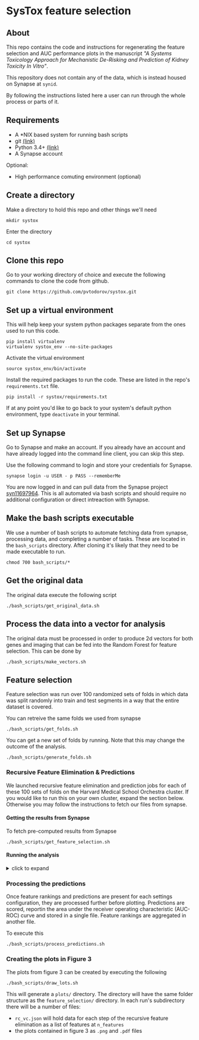 # SysTox feature selection

## About
This repo contains the code and instructions for regenerating the feature selection and AUC performance plots in the manuscript *"A Systems Toxicology Approach for Mechanistic De-Risking and Prediction of Kidney Toxicity In Vitro"*.

This repository does not contain any of the data, which is instead housed on Synapse at `synid`.

By following the instructions listed here a user can run through the whole process or parts of it.

## Requirements

* A *NIX based system for running bash scripts
* git [(link)](https://git-scm.com/book/en/v2/Getting-Started-Installing-Git)
* Python 3.4+ [(link)](https://www.python.org/downloads/)
* A Synapse account 

Optional:
* High performance comuting environment (optional)

## Create a directory
Make a directory to hold this repo and other things we'll need

```
mkdir systox
```

Enter the directory
```
cd systox
```

## Clone this repo

Go to your working directory of choice and execute the following commands to clone the code from github.

```
git clone https://github.com/pvtodorov/systox.git
```

## Set up a virtual environment
This will help keep your system python packages separate from the ones used to run this code.

```
pip install virtualenv
virtualenv systox_env --no-site-packages
```

Activate the virtual environment
```
source systox_env/bin/activate
```
Install the required packages to run the code. These are listed in the repo's `requirements.txt` file.
```
pip install -r systox/requirements.txt
```

If at any point you'd like to go back to your system's default python environment, type `deactivate` in your terminal.


## Set up Synapse
Go to Synapse and make an account. If you already have an account and have already logged into the command line client, you can skip this step.

Use the following command to login and store your credentials for Synapse.
```
synapse login -u USER - p PASS --rememberMe
```
You are now logged in and can pull data from the Synapse project [syn11697964](https://www.synapse.org/#!Synapse:syn11697964). This is all automated via bash scripts and should require no additional configuration or direct intreaction with Synapse.


## Make the bash scripts executable
We use a number of bash scripts to automate fetching data from synapse, processing data, and completing a number of tasks. These are located in the `bash_scripts` directory. After cloning it's likely that they need to be made executable to run.
```
chmod 700 bash_scripts/*
```


## Get the original data
The original data execute the following script
```
./bash_scripts/get_original_data.sh
```

## Process the data into a vector for analysis
The original data must be processed in order to produce 2d vectors for both genes and imaging that can be fed into the Random Forest for feature selection. This can be done by
```
./bash_scripts/make_vectors.sh
```

## Feature selection
Feature selection was run over 100 randomized sets of folds in which data was split randomly into train and test segments in a way that the entire dataset is covered.

You can retreive the same folds we used from synapse
```
./bash_scripts/get_folds.sh
```

You can get a new set of folds by running. Note that this may change the outcome of the analysis.
```
./bash_scripts/generate_folds.sh
```

### Recursive Feature Elimination & Predictions

We launched recursive feature elimination and prediction jobs for each of these 100 sets of folds on the Harvard Medical School Orchestra cluster. If you would like to run this on your own cluster, expand the section below. Otherwise you may follow the instructions to fetch our files from synapse.

#### Getting the results from Synapse
To fetch pre-computed results from Synapse 
```
./bash_scripts/get_feature_selection.sh
```

#### Running the analysis
<details>
<summary>
click to expand
</summary>

##### get the settings files
Fetch the files from synapse by:
```
./bash_scripts/get_settings.sh
```
###### list of settings files
```
feature_selection/01/genes/NORMAL/settings.json
feature_selection/01/genes/NORMAL_scrambled/settings.json
feature_selection/01/imaging/NORMAL/settings.json
feature_selection/01/imaging/NORMAL_scrambled/settings.json
```  
##### feature selection Python script
```
python scripts/feature_select.py <settings file> <fold number>
```
##### predictions Python script
```
python scripts/predict.py <settings file> <fold number>
```

* The fold numbers must be an array from 0-99
</details>

### Processing the predictions

Once feature rankings and predictions are present for each settings configuration, they are processed further before plotting. Predictions are scored, reportin the area under the receiver operating characteristic (AUC-ROC) curve and stored in a single file. Feature rankings are aggregated in another file.

To execute this
```
./bash_scripts/process_predictions.sh
```


### Creating the plots in Figure 3
The plots from figure 3 can be created by executing the following
```
./bash_scripts/draw_lots.sh
```
This will generate a `plots/` directory. The directory will have the same folder structure as the `feature_selection/` directory. In each run's subdirectory there will be a number of files:

- `rc_vc.json` will hold data for each step of the recursive feature elimination as a list of features at `n_features`
- the plots contained in figure 3 as `.png` and `.pdf` files